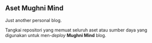 ## Aset Mughni Mind

Just another personal blog.

Tangkai repositori yang memuat seluruh aset atau sumber daya yang digunakan untuk men-_deploy_ **Mughni Mind** blog.